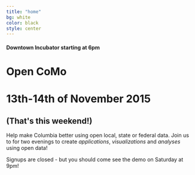 ```yaml
---
title: "home"
bg: white
color: black
style: center
---
```


#### Downtown Incubator starting at 6pm 

<h1 class="tron">Open CoMo</h1>

# 13th-14th of November 2015

## (That's this weekend!)

Help make Columbia better using open local, state or federal data. Join us to for two evenings to create *applications*, *visualizations* and *analyses* using open data!

Signups are closed - but you should come see the demo on Saturday at 9pm!
